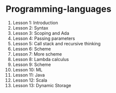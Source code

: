 # Programming-languages

1. Lesson 1: Introduction
2. Lesson 2: Syntax
3. Lesson 3: Scoping and Ada
4. Lesson 4: Passing parameters
5. Lesson 5: Call stack and recursive thinking
6. Lesson 6: Scheme
7. Lesson 7: More scheme
8. Lesson 8: Lambda calculus
9. Lesson 9: Scheme
10. Lesson 10: ML
11. Lesson 11: Java
12. Lesson 12: Scala
13. Lesson 13: Dynamic Storage